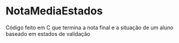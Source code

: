 # NotaMediaEstados
Código feito em C que termina a nota final e a situação de um aluno baseado em estados de validação
